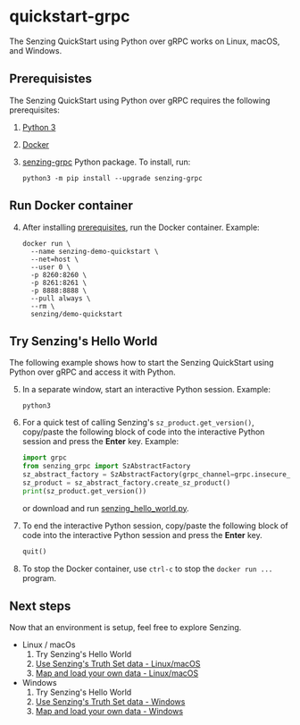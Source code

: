 # quickstart-grpc

The Senzing QuickStart using Python over gRPC works on Linux, macOS, and Windows.

## Prerequisistes

The Senzing QuickStart using Python over gRPC requires the following prerequisites:

1. [Python 3]
1. [Docker]
1. [senzing-grpc] Python package.
   To install, run:

    ```console
    python3 -m pip install --upgrade senzing-grpc

    ```

## Run Docker container

4. After installing [prerequisites], run the Docker container.
   Example:

    ```console
    docker run \
      --name senzing-demo-quickstart \
      --net=host \
      --user 0 \
      -p 8260:8260 \
      -p 8261:8261 \
      -p 8888:8888 \
      --pull always \
      --rm \
      senzing/demo-quickstart
    ```

## Try Senzing's Hello World

The following example shows how to start
the Senzing QuickStart using Python over gRPC
and access it with Python.

5. In a separate window, start an interactive Python session.
   Example:

    ```console
    python3

    ```

1. For a quick test of calling Senzing's `sz_product.get_version()`,
   copy/paste the following block of code into the interactive Python session
   and press the **Enter** key.
   Example:

    ```python
    import grpc
    from senzing_grpc import SzAbstractFactory
    sz_abstract_factory = SzAbstractFactory(grpc_channel=grpc.insecure_channel("localhost:8261"))
    sz_product = sz_abstract_factory.create_sz_product()
    print(sz_product.get_version())

    ```

    or download and run
    [senzing_hello_world.py](https://raw.githubusercontent.com/senzing-garage/knowledge-base/main/proposals/quickstart-grpc/senzing_hello_world.py).

1. To end the interactive Python session,
   copy/paste the following block of code into the interactive Python session
   and press the **Enter** key.

    ```python
    quit()

    ```

1. To stop the Docker container,
   use `ctrl-c` to stop the `docker run ...` program.

## Next steps

Now that an environment is setup,
feel free to explore Senzing.

- Linux / macOs
    1. Try Senzing's Hello World
    1. [Use Senzing's Truth Set data - Linux/macOS]
    1. [Map and load your own data - Linux/macOS]
- Windows
    1. Try Senzing's Hello World
    1. [Use Senzing's Truth Set data - Windows]
    1. [Map and load your own data - Windows]

[Docker]: https://github.com/senzing-garage/knowledge-base/blob/main/WHATIS/docker.md
[Map and load your own data - Linux/macOS]: map-and-load-your-own-data-linux-macos.md
[Map and load your own data - Windows]: map-and-load-your-own-data-windows.md
[prerequisites]: #prerequisistes
[Python 3]: https://github.com/senzing-garage/knowledge-base/blob/main/WHATIS/python3.md
[senzing-grpc]: https://github.com/senzing-garage/sz-sdk-python-grpc
[Use Senzing's Truth Set data - Linux/macOS]: use-senzings-truth-set-data-linux-macos.md
[Use Senzing's Truth Set data - Windows]: use-senzings-truth-set-data-windows.md
